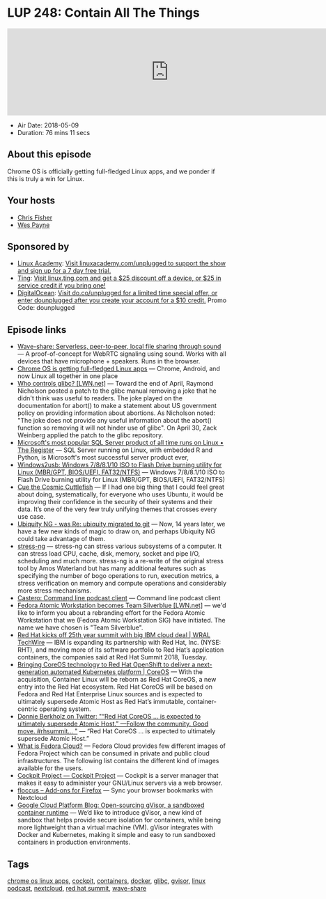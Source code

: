 # LUP 248: Contain All The Things

<iframe src="https://player.fireside.fm/v2/RUkczH-V+7qXrdHOZ?theme=dark" width="740" height="200" frameborder="0" scrolling="no"></iframe>

* Air Date: 2018-05-09
* Duration: 76 mins 11 secs

## About this episode

Chrome OS is officially getting full-fledged Linux apps, and we ponder if this is truly a win for Linux.

## Your hosts
* [Chris Fisher](https://linuxunplugged.com/hosts/chrislas)
* [Wes Payne](https://linuxunplugged.com/hosts/wes)

## Sponsored by

  * [Linux Academy](http://linuxacademy.com/unplugged): [Visit linuxacademy.com/unplugged to support the show and sign up for a 7 day free trial.](http://linuxacademy.com/unplugged)
  * [Ting](http://linux.ting.com): [Visit linux.ting.com and get a $25 discount off a device, or $25 in service credit if you bring one!](http://linux.ting.com)
  * [DigitalOcean](https://do.co/unplugged): [Visit do.co/unplugged for a limited time special offer, or enter dounplugged after you create your account for a $10 credit.](https://do.co/unplugged) Promo Code: dounplugged



## Episode links

  * [Wave-share: Serverless, peer-to-peer, local file sharing through sound](https://github.com/ggerganov/wave-share#wave-share "Wave-share: Serverless, peer-to-peer, local file sharing through sound") — A proof-of-concept for WebRTC signaling using sound. Works with all devices that have microphone + speakers. Runs in the browser.
  * [Chrome OS is getting full-fledged Linux apps](https://www.theverge.com/circuitbreaker/2018/5/8/17318340/chrome-os-update-new-features-linux-apps-google-io-2018 "Chrome OS is getting full-fledged Linux apps") — Chrome, Android, and now Linux all together in one place
  * [Who controls glibc? [LWN.net]](https://lwn.net/Articles/753646/ "Who controls glibc? \[LWN.net\]") — Toward the end of April, Raymond Nicholson posted a patch to the glibc manual removing a joke that he didn't think was useful to readers. The joke played on the documentation for abort() to make a statement about US government policy on providing information about abortions. As Nicholson noted: "The joke does not provide any useful information about the abort() function so removing it will not hinder use of glibc". On April 30, Zack Weinberg applied the patch to the glibc repository.
  * [Microsoft's most popular SQL Server product of all time runs on Linux • The Register](http://www.theregister.co.uk/2018/05/08/microsoft_linux_sql_server/ "Microsoft's most popular SQL Server product of all time runs on Linux • The Register") — SQL Server running on Linux, with embedded R and Python, is Microsoft's most successful server product ever,
  * [Windows2usb: Windows 7/8/8.1/10 ISO to Flash Drive burning utility for Linux (MBR/GPT, BIOS/UEFI, FAT32/NTFS)](https://github.com/ValdikSS/windows2usb "Windows2usb: Windows 7/8/8.1/10 ISO to Flash Drive burning utility for Linux \(MBR/GPT, BIOS/UEFI, FAT32/NTFS\)") — Windows 7/8/8.1/10 ISO to Flash Drive burning utility for Linux (MBR/GPT, BIOS/UEFI, FAT32/NTFS)
  * [Cue the Cosmic Cuttlefish](http://www.markshuttleworth.com/archives/1521?anz=show "Cue the Cosmic Cuttlefish") — If I had one big thing that I could feel great about doing, systematically, for everyone who uses Ubuntu, it would be improving their confidence in the security of their systems and their data. It’s one of the very few truly unifying themes that crosses every use case.
  * [Ubiquity NG - was Re: ubiquity migrated to git](https://lists.ubuntu.com/archives/ubuntu-devel/2018-May/040301.html "Ubiquity NG - was Re: ubiquity migrated to git") — Now, 14 years later, we have a few new kinds of magic to draw on, and perhaps Ubiquity NG could take advantage of them.
  * [stress-ng](https://snapcraft.io/stress-ng "stress-ng") — stress-ng can stress various subsystems of a computer. It can stress load CPU, cache, disk, memory, socket and pipe I/O, scheduling and much more. stress-ng is a re-write of the original stress tool by Amos Waterland but has many additional features such as specifying the number of bogo operations to run, execution metrics, a stress verification on memory and compute operations and considerably more stress mechanisms.
  * [Castero: Command line podcast client](https://github.com/xgi/castero "Castero: Command line podcast client") — Command line podcast client
  * [Fedora Atomic Workstation becomes Team Silverblue [LWN.net]](https://lwn.net/Articles/753293/ "Fedora Atomic Workstation becomes Team Silverblue \[LWN.net\]") — we'd like to inform you about a rebranding effort for the Fedora Atomic Workstation that we (Fedora Atomic Workstation SIG) have initiated. The name we have chosen is "Team Silverblue".
  * [Red Hat kicks off 25th year summit with big IBM cloud deal | WRAL TechWire](https://www.wraltechwire.com/2018/05/08/red-hat-kicks-off-25th-year-summit-with-big-ibm-cloud-deal/ "Red Hat kicks off 25th year summit with big IBM cloud deal | WRAL TechWire") — IBM is expanding its partnership with Red Hat, Inc. (NYSE: RHT), and moving more of its software portfolio to Red Hat’s application containers, the companies said at Red Hat Summit 2018, Tuesday.
  * [Bringing CoreOS technology to Red Hat OpenShift to deliver a next-generation automated Kubernetes platform | CoreOS](https://coreos.com/blog/coreos-tech-to-combine-with-red-hat-openshift?utm_source=twitter&utm_medium=social&utm_campaign=organic "Bringing CoreOS technology to Red Hat OpenShift to deliver a next-generation automated Kubernetes platform | CoreOS") — With the acquisition, Container Linux will be reborn as Red Hat CoreOS, a new entry into the Red Hat ecosystem. Red Hat CoreOS will be based on Fedora and Red Hat Enterprise Linux sources and is expected to ultimately supersede Atomic Host as Red Hat’s immutable, container-centric operating system.
  * [Donnie Berkholz on Twitter: "“Red Hat CoreOS ... is expected to ultimately supersede Atomic Host.” —Follow the community. Good move. #rhsummit… "](https://twitter.com/dberkholz/status/993890392121602054?ref_src=twsrc%5Etfw "Donnie Berkholz on Twitter: ") — “Red Hat CoreOS ... is expected to ultimately supersede Atomic Host.”
  * [What is Fedora Cloud?](https://fedoracloud.readthedocs.io/en/latest/whatis.html "What is Fedora Cloud?") — Fedora Cloud provides few different images of Fedora Project which can be consumed in private and public cloud infrastructures. The following list contains the different kind of images available for the users.
  * [Cockpit Project — Cockpit Project](http://cockpit-project.org/ "Cockpit Project — Cockpit Project") — Cockpit is a server manager that makes it easy to administer your GNU/Linux servers via a web browser.
  * [floccus – Add-ons for Firefox](https://addons.mozilla.org/en-US/firefox/addon/floccus/?src=search "floccus – Add-ons for Firefox") — Sync your browser bookmarks with Nextcloud 
  * [Google Cloud Platform Blog: Open-sourcing gVisor, a sandboxed container runtime](https://cloudplatform.googleblog.com/2018/05/Open-sourcing-gVisor-a-sandboxed-container-runtime.html "Google Cloud Platform Blog: Open-sourcing gVisor, a sandboxed container runtime") — We’d like to introduce gVisor, a new kind of sandbox that helps provide secure isolation for containers, while being more lightweight than a virtual machine (VM). gVisor integrates with Docker and Kubernetes, making it simple and easy to run sandboxed containers in production environments.



## Tags

[chrome os linux apps](https://linuxunplugged.com/tags/chrome%20os%20linux%20apps), [cockpit](https://linuxunplugged.com/tags/cockpit), [containers](https://linuxunplugged.com/tags/containers), [docker](https://linuxunplugged.com/tags/docker), [glibc](https://linuxunplugged.com/tags/glibc), [gvisor](https://linuxunplugged.com/tags/gvisor), [linux podcast](https://linuxunplugged.com/tags/linux%20podcast), [nextcloud](https://linuxunplugged.com/tags/nextcloud), [red hat summit](https://linuxunplugged.com/tags/red%20hat%20summit), [wave-share](https://linuxunplugged.com/tags/wave-share)